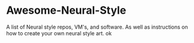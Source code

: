 # Awesome-Neural-Style
A list of Neural style repos, VM's, and software. As well as instructions on how to create your own neural style art.
ok
